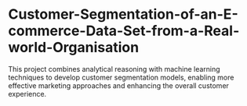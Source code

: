 # Customer-Segmentation-of-an-E-commerce-Data-Set-from-a-Real-world-Organisation
This project combines analytical reasoning with machine learning techniques to develop customer segmentation models, enabling more effective marketing approaches and enhancing the overall customer experience.
